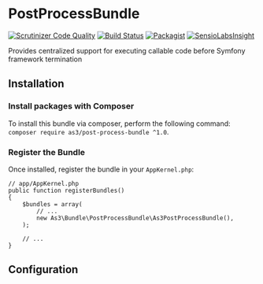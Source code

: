 # PostProcessBundle
[![Scrutinizer Code Quality](https://scrutinizer-ci.com/g/as3io/As3ModlrBundle/badges/quality-score.png?b=master)](https://scrutinizer-ci.com/g/as3io/As3ModlrBundle/?branch=master) [![Build Status](https://travis-ci.org/as3io/As3ModlrBundle.svg?branch=master)](https://travis-ci.org/as3io/As3ModlrBundle) [![Packagist](https://img.shields.io/packagist/dt/as3/modlr-bundle.svg)](https://packagist.org/packages/as3/modlr-bundle) [![SensioLabsInsight](https://insight.sensiolabs.com/projects/6d7d530c-f405-4815-847a-4f7ff82960c5/mini.png)](https://insight.sensiolabs.com/projects/6d7d530c-f405-4815-847a-4f7ff82960c5)

Provides centralized support for executing callable code before Symfony framework termination

## Installation

### Install packages with Composer

To install this bundle via composer, perform the following command: `composer require as3/post-process-bundle ^1.0`.

### Register the Bundle

Once installed, register the bundle in your `AppKernel.php`:
```
// app/AppKernel.php
public function registerBundles()
{
    $bundles = array(
        // ...
        new As3\Bundle\PostProcessBundle\As3PostProcessBundle(),
    );

    // ...
}
```

## Configuration
